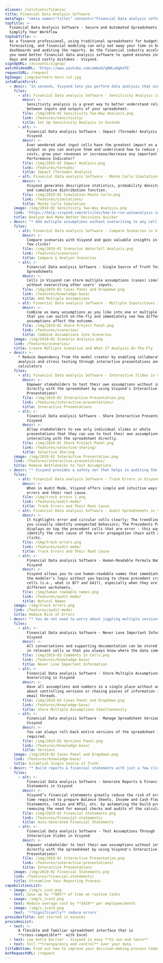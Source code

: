 ```yaml
---
aliases: /solutions/finance/
title: Financial Data Analysis Software
metaTags: "<meta name=\"title\" content=\"Financial Data analysis software\">\r\n\r\n<meta name=\"description\" content=\"Visyond’s financial data analysis software is a great Excel alternative for budgeting, forecasting and financial modeling. Make better financial decisions, reduce errors and cut days worth of effort down to minutes.\">\r\n \r\n<meta name=\"keywords\" content=\"financial data analysis software\">"
topTitle: >-
  Financial Data Analysis Software - Secure and Automated Spreadsheets to
  Simplify Your Workflow
topSubTitle: >-
  As a finance professional, using traditional spreadsheets for budgeting,
  forecasting, and financial modeling can only eat away your time in building
  dashboards and auditing the reports. As the financial industry accelerates,
  you need better financial data analysis software to spend minutes instead of
  days and avoid costly mistakes - Visyond.
signUpURL: /accounts/signup/
watchVideoURL: 'https://www.youtube.com/embed/q8WLu0gHzFE'
requestURL: /request
bgImage: /img/partners-hero cut.jpg
infoBlockFirst:
  - descr: "In seconds, Visyond lets you perform data analysis that used to take days, automate typical routine tasks and test assumptions safely:\r\n\r\n* Graphically compare scenarios and answer ‘what-if’ questions in real time with Visyond’s [Scenario](/features/scenarios/) & Waterfall Analysis\r\n* Compare relative importance of cells with instant [Tornado Analysis](/features/tornado/)\r\n* Understand the relationships between input and output cells with instant [Sensitivity Analysis](/features/sensitivity/)\r\n* Run simulations on your data with instant [Monte Carlo Simulation](/features/simulations/)"
    files:
      - alt: Financial Data analysis Software - Sensitivity Analysis in Visyond
        descr: >-
          Sensitivity analysis is a great way to better understand relationships
          between inputs and outputs of your spreadsheet.
        file: /img/2019-02 Sensitivity Two-Way Analysis.png
        link: /features/sensitivity/
        title: Set Up Sensitivity Analysis in Seconds
      - alt: >-
          Financial Data analysis Software - Impact (Tornado) Analysis in
          Visyond
        descr: >-
          Ever wondered what input cells have the greatest impact on a key
          output so you can analyse them and understand how to reduce your
          costs, grow your revenues or increase/decrease any important Key
          Performance Indicator?
        file: /img/2019-02 Impact Analysis.png
        link: /features/tornado/
        title: Impact (Tornado) Analysis
      - alt: Financial Data analysis Software - Monte Carlo Simulations in Visyond
        descr: >-
          Visyond generates descriptive statistics, probability density function
          and cumulative distribution function.
        file: /img/2019-02 Simulation Monte Carlo.png
        link: /features/simulations/
        title: Monte Carlo Simulation
    image: /img/2019-02 Sensitivity Two-Way Analysis.png
    link: 'https://help.visyond.com/articles/how-to-run-autoanalysis-in-visyond/'
    title: Analyze And Make Better Decisions Quicker
  - descr: "* Add multiple assumptions without overwriting to any cell and combine them in scenarios\r\n* Have as many scenarios as you like without the chaos of multiple files and model versions\r\n* Visualize and compare all the scenarios with in real time\r\n* Retrieve supporting documents instantaneously from inside the cell\r\n"
    files:
      - alt: Financial Data analysis Software - Compare Scenarios in Visyond
        descr: >-
          Compare scenarios with Visyond and gain valuable insights in just a
          few clicks!
        file: /img/2019-02 Scenarios Waterfall Analysis.png
        link: /features/scenarios/
        title: Compare & Analyze Scenarios
      - alt: >-
          Financial Data analysis Software - Single Source of Truth for Your
          Spreadsheets
        descr: >-
          Cells in Visyond can store multiple assumptions (cases) simultaneously
          without overwriting other users' inputs.
        file: /img/2019-02 Cases Panel and Dropdown.png
        link: /features/knowledge-base/
        title: Add Multiple Assumptions
      - alt: Financial Data analysis Software - Multiple Inputs/Cases in Visyond
        descr: >-
          Combine as many assumptions as you like into one or multiple scenarios
          that you can switch on-the-fly and immediately see how different
          assumptions affect the outcome.
        file: /img/2019-02 Share Project Panel.png
        link: /features/scenarios/
        title: Combine Assumptions into Scenarios
    image: /img/2019-02 Scenario Analysis.png
    link: /features/scenarios/
    title: Create Multiple Scenarios and What-If Analysis On-The-Fly
  - descr: >-
      * Reduce dependency from the model creator by enabling collaborative
      analysis and stress testing through interactive presentations and
      calculators
    files:
      - alt: Financial Data analysis Software - Interactive Slides in Visyond
        descr: >-
          Empower stakeholders to test their own assumptions without interacting
          directly with the spreadsheet by using Visyond's Interactive
          Presentations!
        file: /img/2019-02 Interactive Presentation.png
        link: /features/interactive-presentations/
        title: Interactive Presentations
      - alt: >-
          Financial Data analysis Software - Share Interactive Presentations in
          Visyond
        descr: >-
          Allow stakeholders to see only individual slides or whole
          presentations that they can use to test their own assumptions without
          interacting with the spreadsheet directly.
        file: /img/2019-02 Share Project Panel.png
        link: /features/selective-sharing/
        title: Selective Sharing
    image: /img/2019-02 Interactive Presentation.png
    link: /features/interactive-presentations/
    title: Remove Bottlenecks to Test Assumptions
  - descr: "* Visyond provides a safety net that helps in auditing the spreadsheet, improving the quality of your models and avoiding accidental mistakes \r\n* Automated debugging solutions such as Error Root Cause Analysis will save you hours\r\n"
    files:
      - alt: Financial Data analysis Software - Track Errors in Visyond
        descr: >-
          When in Audit Mode, Visyond offers simple and intuitive ways to track
          errors and their root cause.
        file: /img/track errors 1.png
        link: /features/audit-mode/
        title: Track Errors and Their Root Cause
      - alt: Financial Data analysis Software - Audit Spreadsheets in Visyond
        descr: >-
          It highlights error and circular cells clearly; The trendlines help
          you visually identify unexpected behaviors; The Precedents Panel
          displays on top the precedent cells that are error - this way you can
          identify the root cause of the error propagation chain with a few
          clicks.
        file: /img/track errors.png
        link: /features/audit-mode/
        title: Track Errors and Their Root Cause
      - alt: >-
          Financial Data analysis Software - Human-Readable Formula Names in
          Visyond
        descr: >-
          Visyond allows you to use human-readable names that immediately reveal
          the modeler’s logic without you having to chase precedent cryptic
          cells (i.e., what is B7? and G41?), especially when they are on
          different worksheets.
        file: /img/human readable names.png
        link: /features/audit-mode/
        title: Natural Names
    image: /img/track errors.png
    link: /features/audit-mode/
    title: Reduce Risk of Errors
  - descr: "* You do not need to worry about juggling multiple versions of the spreadsheet while tracking inputs from multiple stakeholders\r\n* Solve data chaos and establish a single source of truth with Visyond’s intuitive scenario management interface\r\n* Store all inputs, attachments and conversations directly in the relevant cells\r\n"
    files:
      - alt: >-
          Financial Data analysis Software - Never Lose Important Information in
          Visyond
        descr: >-
          All conversations and supporting documentation can be stored directly
          in relevant cells so that you always know where the data comes from.
        file: /img/2019-02 Comments in Cells.png
        link: /features/knowledge-base/
        title: Never Lose Important Information
      - alt: >-
          Financial Data analysis Software - Store Multiple Assumptions Without
          Overwriting in Visyond
        descr: >-
          Have all assumptions and numbers in a single place without worrying
          about controlling versions or chasing pieces of information in long
          email threads.
        file: /img/2019-02 Cases Panel and Dropdown.png
        link: /features/knowledge-base/
        title: Store Multiple Assumptions Simultaneously
      - alt: >-
          Financial Data analysis Software - Manage Spreadsheet Versions in
          Visyond
        descr: >-
          You can always roll-back entire versions of the spreadsheet if
          required.
        file: /img/2019-02 Versions Panel.png
        link: /features/knowledge-base/
        title: Versions
    image: /img/2019-02 Cases Panel and Dropdown.png
    link: /features/knowledge-base/
    title: Establish Single Source of Truth
  - descr: "* Build reports & financial statements with just a few clicks\r\n* Create Interactive Presentations, empowering stakeholders to securely test their own assumptions\r\n"
    files:
      - alt: >-
          Financial Data analysis Software - Generate Reports & Financial
          Statements in Visyond
        descr: >-
          Visyond’s financial statements greatly reduce the risk of errors and
          time required to prepare Balance Sheets, Income and Cash Flow
          Statements, ratios and KPIs, etc. by automating the build process and
          removing the need for manual checks and audits of the calculations.
        file: /img/2019-02 Financial Statements.png
        link: /features/financial-statements/
        title: Auto-Generated Financial Statements
      - alt: >-
          Financial Data analysis Software - Test Assumptions Through
          Interactive Slides in Visyond
        descr: >-
          Empower stakeholder to test their own assumptions without interacting
          directly with the spreadsheet by using Visyond's Interactive
          Presentations!
        file: /img/2019-02 Interactive Presentation.png
        link: /features/interactive-presentations/
        title: Interactive Presentations
    image: /img/2019-02 Financial Statements.png
    link: /features/financial-statements/
    title: Streamline Your Reporting Process
capabilitiesList:
  - image: /img/v_icon.png
    text: Save up to **80%** of time on routine tasks
  - image: /img/v_icon2.png
    text: Reduce average cost by **$420** per employee/month
  - image: /img/v_icon3.png
    text: '**Significantly** reduce errors'
providesTitle: Get started in minutes
providesList:
  - text: >-
      A flexible and familiar spreadsheet interface that is
      **cross-compatible**  with Excel
  - text: Low entry barrier - Visyond is easy **to use and learn**
  - text: Full **transparency and control** over your data
titleBottom: Find out how to improve your decision-making process today
botRequestURL: /request
---
```


